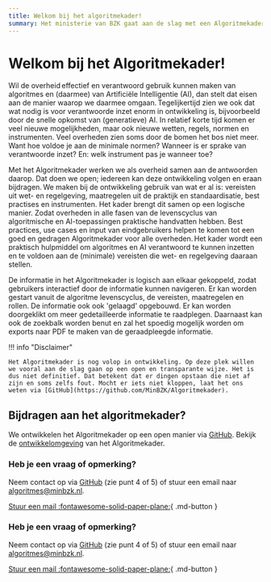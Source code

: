 ```yaml
---
title: Welkom bij het algoritmekader!
summary: Het ministerie van BZK gaat aan de slag met een Algoritmekader. Het doel daarvan is om overheden op praktische wijze te ondersteunen, zodat zij op een wettige en ethisch verantwoorde wijze algoritmes en AI-systemen gebruiken.
---
```


# Welkom bij het Algoritmekader!
Wil de overheid effectief en verantwoord gebruik kunnen maken van algoritmes en (daarmee) van Artificiële Intelligentie (AI), dan stelt dat eisen aan de manier waarop we daarmee omgaan. Tegelijkertijd zien we ook dat wat nodig is voor verantwoorde inzet enorm in ontwikkeling is, bijvoorbeeld door de snelle opkomst van (generatieve) AI. In relatief korte tijd komen er veel nieuwe mogelijkheden, maar ook nieuwe wetten, regels, normen en instrumenten. Veel overheden zien soms door de bomen het bos niet meer. Want hoe voldoe je aan de minimale normen? Wanneer is er sprake van verantwoorde inzet? En: welk instrument pas je wanneer toe?  

Met het Algoritmekader werken we als overheid samen aan de antwoorden daarop. Dat doen we open; iedereen kan deze ontwikkeling volgen en eraan bijdragen. We maken bij de ontwikkeling gebruik van wat er al is: vereisten uit wet- en regelgeving, maatregelen uit de praktijk en standaardisatie, best practises en instrumenten. Het kader brengt dit samen op een logische manier. Zodat overheden in alle fasen van de levenscyclus van algoritmische en AI-toepassingen praktische handvatten hebben. Best practices, use cases en input van eindgebruikers helpen te komen tot een goed en gedragen Algoritmekader voor alle overheden. Het kader wordt een praktisch hulpmiddel om algoritmes en AI verantwoord te kunnen inzetten en te voldoen aan de (minimale) vereisten die wet- en regelgeving daaraan stellen.

De informatie in het Algoritmekader is logisch aan elkaar gekoppeld, zodat gebruikers interactief door de informatie kunnen navigeren. Er kan worden gestart vanuit de algoritme levenscyclus, de vereisten, maatregelen en rollen. De informatie ook ook 'gelaagd' opgebouwd. Er kan worden doorgeklikt om meer gedetailleerde informatie te raadplegen. Daarnaast kan ook de zoekbalk worden benut en zal het spoedig  mogelijk worden om exports naar PDF te maken van de geraadpleegde informatie. 

!!! info "Disclaimer"

    Het Algoritmekader is nog volop in ontwikkeling. Op deze plek willen we vooral aan de slag gaan op een open en transparante wijze. Het is dus niet definitief. Dat betekent dat er dingen opstaan die niet af zijn en soms zelfs fout. Mocht er iets niet kloppen, laat het ons weten via [GitHub](https://github.com/MinBZK/Algoritmekader).

## Bijdragen aan het algoritmekader?
We ontwikkelen het Algoritmekader op een open manier via [GitHub](https://github.com/MinBZK/Algoritmekader). Bekijk de [ontwikkelomgeving](https://github.com/MinBZK/Algoritmekader) van het Algoritmekader.

### Heb je een vraag of opmerking? 
Neem contact op via [GitHub](https://github.com/MinBZK/Algoritmekader) (zie punt 4 of 5) of stuur een email naar algoritmes@minbzk.nl.

[Stuur een mail :fontawesome-solid-paper-plane:](mailto:algoritmes@minbzk.nl?subject=Vraag%20over%20het%20algoritmekader){ .md-button }

### Heb je een vraag of opmerking? 
Neem contact op via [GitHub](https://github.com/MinBZK/Algoritmekader) (zie punt 4 of 5) of stuur een email naar algoritmes@minbzk.nl.

[Stuur een mail :fontawesome-solid-paper-plane:](mailto:algoritmes@minbzk.nl?subject=Vraag%20over%20het%20algoritmekader){ .md-button }
